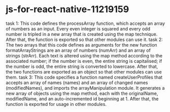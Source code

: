 # js-for-react-native-11219159
task 1: This code defines the processArray function, which accepts an array of numbers as an input. Every even integer is squared and every odd number is tripled in a new array that is created using the map technique. After that, the function is exported so that other modules can use it.
task 2: The two arrays that this code defines as arguments for the new function formatArrayStrings are an array of numbers (numArr) and an array of strings (strArr). Each text is altered using the map method according to the associated number; if the number is even, the entire string is capitalised; if the number is odd, the entire string is converted to lowercase. After that, the two functions are exported as an object so that other modules can use them.
task 3: This code specifies a function named createUserProfiles that accepts an array of names (names) and an array of changed names (modifiedNames), and imports the arrayManipulation module. It generates a new array of objects using the map method, each with the originalName, modifiedName, and an auto-incremented id beginning at 1. After that, the function is exported for usage in other modules.






























